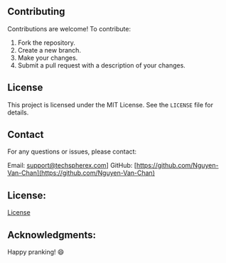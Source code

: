 
## Contributing
Contributions are welcome! To contribute:

1. Fork the repository.
2. Create a new branch.
3. Make your changes.
4. Submit a pull request with a description of your changes.

## License
This project is licensed under the MIT License. See the `LICENSE` file for details.

## Contact
For any questions or issues, please contact:

Email: support@techspherex.com] 
GitHub: [https://github.com/Nguyen-Van-Chan](https://github.com/Nguyen-Van-Chan)


## License:
[License](/License)


## Acknowledgments:

Happy pranking! 😄
